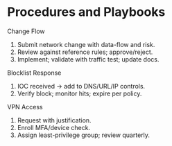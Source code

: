 # Procedures and Playbooks
Change Flow
1. Submit network change with data-flow and risk.
2. Review against reference rules; approve/reject.
3. Implement; validate with traffic test; update docs.

Blocklist Response
1. IOC received → add to DNS/URL/IP controls.
2. Verify block; monitor hits; expire per policy.

VPN Access
1. Request with justification.
2. Enroll MFA/device check.
3. Assign least-privilege group; review quarterly.
